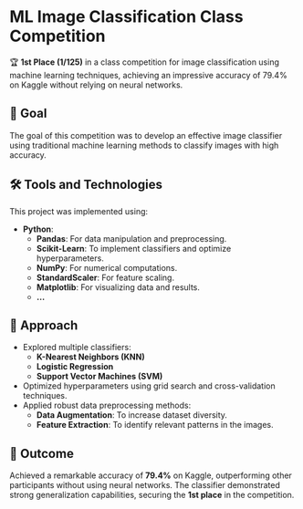 # ML Image Classification Class Competition

🏆 **1st Place (1/125)** in a class competition for image classification using machine learning techniques, achieving an impressive accuracy of 79.4% on Kaggle without relying on neural networks.

## 🚀 Goal
The goal of this competition was to develop an effective image classifier using traditional machine learning methods to classify images with high accuracy.

## 🛠️ Tools and Technologies
This project was implemented using:
- **Python**:
  - **Pandas**: For data manipulation and preprocessing.
  - **Scikit-Learn**: To implement classifiers and optimize hyperparameters.
  - **NumPy**: For numerical computations.
  - **StandardScaler**: For feature scaling.
  - **Matplotlib**: For visualizing data and results.
  - **...**

## 🌟 Approach
- Explored multiple classifiers:
  - **K-Nearest Neighbors (KNN)**
  - **Logistic Regression**
  - **Support Vector Machines (SVM)**
- Optimized hyperparameters using grid search and cross-validation techniques.
- Applied robust data preprocessing methods:
  - **Data Augmentation**: To increase dataset diversity.
  - **Feature Extraction**: To identify relevant patterns in the images.

## 🎯 Outcome
Achieved a remarkable accuracy of **79.4%** on Kaggle, outperforming other participants without using neural networks. The classifier demonstrated strong generalization capabilities, securing the **1st place** in the competition.

